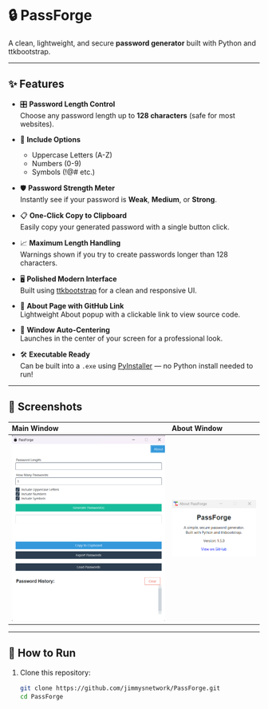 # 🔒 PassForge

A clean, lightweight, and secure **password generator** built with Python and ttkbootstrap.

---

## ✨ Features

- 🎛️ **Password Length Control**  
  Choose any password length up to **128 characters** (safe for most websites).
- 🔢 **Include Options**

  - Uppercase Letters (A-Z)
  - Numbers (0-9)
  - Symbols (!@# etc.)

- 🛡️ **Password Strength Meter**  
  Instantly see if your password is **Weak**, **Medium**, or **Strong**.

- 📋 **One-Click Copy to Clipboard**  
  Easily copy your generated password with a single button click.

- 📈 **Maximum Length Handling**  
  Warnings shown if you try to create passwords longer than 128 characters.

- 🖥️ **Polished Modern Interface**  
  Built using [ttkbootstrap](https://ttkbootstrap.readthedocs.io/) for a clean and responsive UI.

- 🧩 **About Page with GitHub Link**  
  Lightweight About popup with a clickable link to view source code.

- 🏹 **Window Auto-Centering**  
  Launches in the center of your screen for a professional look.

- 🛠️ **Executable Ready**  
  Can be built into a `.exe` using [PyInstaller](https://pyinstaller.org/) — no Python install needed to run!

---

## 📸 Screenshots

| Main Window              | About Window               |
| :----------------------- | :------------------------- |
| ![Main](assets/main.png) | ![About](assets/about.png) |

---

## 🚀 How to Run

1. Clone this repository:
   ```bash
   git clone https://github.com/jimmysnetwork/PassForge.git
   cd PassForge
   ```
